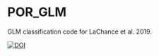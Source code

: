 # POR_GLM

GLM classification code for LaChance et al. 2019.

[![DOI](https://zenodo.org/badge/187887805.svg)](https://zenodo.org/badge/latestdoi/187887805)


